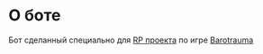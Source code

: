 # О боте

Бот сделанный специально для [RP проекта](https://discord.gg/GgGE4Uthvk) по игре [Barotrauma](https://store.steampowered.com/app/602960/Barotrauma/)

